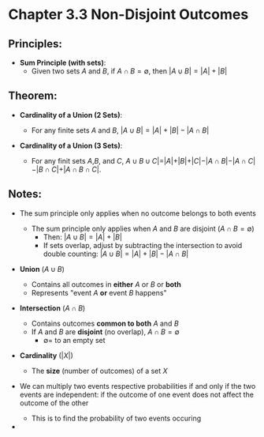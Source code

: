 # Chapter 3.3 Non-Disjoint Outcomes

## Principles:
- **Sum Principle (with sets)**:
    - Given two sets $A$ and $B$, if $A \cap B = \emptyset$, then $|A \cup B| = |A| + |B|$

## Theorem:
- **Cardinality of a Union (2 Sets)**:
    - For any finite sets $A$ and $B$, $|A \cup B|= |A| + |B| - |A \cap B|$

- **Cardinality of a Union (3 Sets)**:
    - For any finit sets $A$,$B$, and $C$, $A \cup B \cup C| = |A| + |B| + |C| - |A \cap B| - |A \cap C| - |B \cap C| + |A \cap B \cap C|$.

## Notes: 
- The sum principle only applies when no outcome belongs to both events
    - The sum principle only applies when $A$ and $B$ are disjoint ($A \cap B = \emptyset$)
        - Then: $|A \cup B| = |A| + |B|$
        - If sets overlap, adjust by subtracting the intersection to avoid double counting: $|A \cup B|= |A| + |B| - |A \cap B|$
        
- **Union** ($A \cup B$)
    - Contains all outcomes in **either** $A$ or $B$ or **both**
    - Represents "event $A$ **or** event $B$ happens"

- **Intersection** ($A \cap B$)
    - Contains outcomes **common to both** $A$ and $B$
    - If $A$ and $B$ are **disjoint** (no overlap), $A \cap B = \emptyset$
        - $\emptyset =$ to an empty set

- **Cardinality** ($|X|$)
    - The **size** (number of outcomes) of a set $X$
    
- We can multiply two events respective probabilities if and only if the two events are independent: if the outcome of one event does not affect the outcome of the other
    - This is to find the probability of two events occuring 

- 

